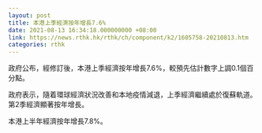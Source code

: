 ```yaml
---
layout: post
title: 本港上季經濟按年增長7.6%
date: 2021-08-13 16:34:18.000000000 +08:00
link: https://news.rthk.hk/rthk/ch/component/k2/1605758-20210813.htm
categories: rthk
---
```


政府公布，經修訂後，本港上季經濟按年增長7.6%，較預先估計數字上調0.1個百分點。

政府表示，隨着環球經濟狀況改善和本地疫情減退，上季經濟繼續處於復蘇軌道。第2季經濟顯著按年增長。

本港上半年經濟按年增長7.8%。
